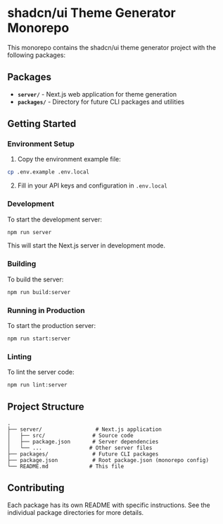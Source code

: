 # shadcn/ui Theme Generator Monorepo

This monorepo contains the shadcn/ui theme generator project with the following packages:

## Packages

- **`server/`** - Next.js web application for theme generation
- **`packages/`** - Directory for future CLI packages and utilities

## Getting Started

### Environment Setup

1. Copy the environment example file:
```bash
cp .env.example .env.local
```

2. Fill in your API keys and configuration in `.env.local`

### Development

To start the development server:

```bash
npm run server
```

This will start the Next.js server in development mode.

### Building

To build the server:

```bash
npm run build:server
```

### Running in Production

To start the production server:

```bash
npm run start:server
```

### Linting

To lint the server code:

```bash
npm run lint:server
```

## Project Structure

```
.
├── server/                 # Next.js application
│   ├── src/               # Source code
│   ├── package.json       # Server dependencies
│   └── ...               # Other server files
├── packages/              # Future CLI packages
├── package.json           # Root package.json (monorepo config)
└── README.md             # This file
```

## Contributing

Each package has its own README with specific instructions. See the individual package directories for more details. 